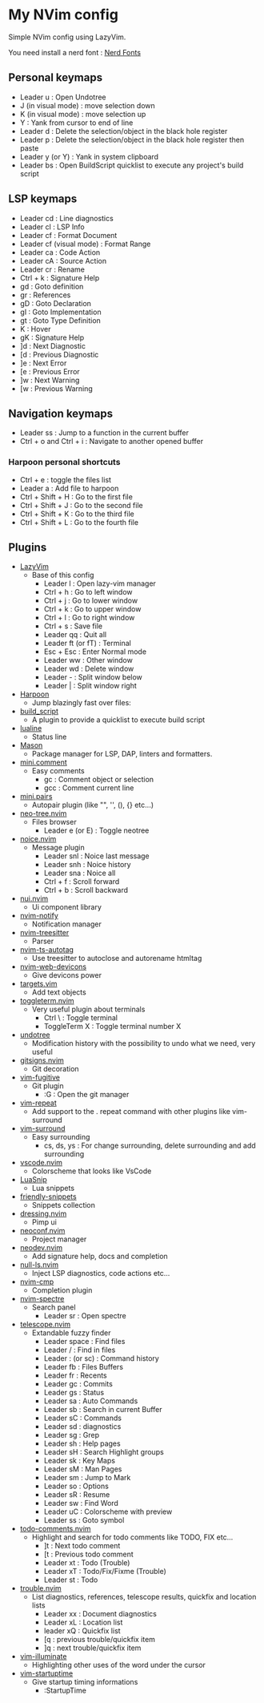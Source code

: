 # My NVim config

Simple NVim config using LazyVim.

You need install a nerd font : [Nerd Fonts](https://www.nerdfonts.com/)

## Personal keymaps

- Leader u : Open Undotree
- J (in visual mode) : move selection down
- K (in visual mode) : move selection up
- Y : Yank from cursor to end of line
- Leader d : Delete the selection/object in the black hole register
- Leader p : Delete the selection/object in the black hole register then paste
- Leader y (or Y) : Yank in system clipboard
- Leader bs : Open BuildScript quicklist to execute any project's build script

## LSP keymaps

- Leader cd : Line diagnostics
- Leader cl : LSP Info
- Leader cf : Format Document
- Leader cf (visual mode) : Format Range
- Leader ca : Code Action
- Leader cA : Source Action
- Leader cr : Rename
- Ctrl + k : Signature Help
- gd : Goto definition
- gr : References
- gD : Goto Declaration
- gI : Goto Implementation
- gt : Goto Type Definition
- K : Hover
- gK : Signature Help
- ]d : Next Diagnostic
- [d : Previous Diagnostic
- ]e : Next Error
- [e : Previous Error
- ]w : Next Warning
- [w : Previous Warning

## Navigation keymaps

- Leader ss : Jump to a function in the current buffer
- Ctrl + o and Ctrl + i : Navigate to another opened buffer

### Harpoon personal shortcuts

- Ctrl + e : toggle the files list
- Leader a : Add file to harpoon
- Ctrl + Shift + H : Go to the first file
- Ctrl + Shift + J : Go to the second file
- Ctrl + Shift + K : Go to the third file
- Ctrl + Shift + L : Go to the fourth file

## Plugins

- [LazyVim](https://github.com/LazyVim/LazyVim)
  - Base of this config
    - Leader l : Open lazy-vim manager
    - Ctrl + h : Go to left window
    - Ctrl + j : Go to lower window
    - Ctrl + k : Go to upper window
    - Ctrl + l : Go to right window
    - Ctrl + s : Save file
    - Leader qq : Quit all
    - Leader ft (or fT) : Terminal
    - Esc + Esc : Enter Normal mode
    - Leader ww : Other window
    - Leader wd : Delete window
    - Leader - : Split window below
    - Leader | : Split window right
- [Harpoon](https://github.com/theprimeagen/harpoon)
  - Jump blazingly fast over files:
- [build_script](https://github.com/KosekiDev/build_script)
  - A plugin to provide a quicklist to execute build script
- [lualine](https://github.com/nvim-lualine/lualine.nvim)
  - Status line
- [Mason](https://github.com/williamboman/mason.nvim)
  - Package manager for LSP, DAP, linters and formatters.
- [mini.comment](https://github.com/echasnovski/mini.comment)
  - Easy comments
    - gc : Comment object or selection
    - gcc : Comment current line
- [mini.pairs](https://github.com/echasnovski/mini.pairs)
  - Autopair plugin (like "", '', (), {} etc...)
- [neo-tree.nvim](https://github.com/nvim-neo-tree/neo-tree.nvim)
  - Files browser
    - Leader e (or E) : Toggle neotree
- [noice.nvim](https://github.com/folke/noice.nvim)
  - Message plugin
    - Leader snl : Noice last message
    - Leader snh : Noice history
    - Leader sna : Noice all
    - Ctrl + f : Scroll forward
    - Ctrl + b : Scroll backward
- [nui.nvim](https://github.com/MunifTanjim/nui.nvim)
  - Ui component library
- [nvim-notify](https://github.com/rcarriga/nvim-notify)
  - Notification manager
- [nvim-treesitter](https://github.com/nvim-treesitter/nvim-treesitter)
  - Parser
- [nvim-ts-autotag](https://github.com/windwp/nvim-ts-autotag)
  - Use treesitter to autoclose and autorename htmltag
- [nvim-web-devicons](https://github.com/nvim-tree/nvim-web-devicons)
  - Give devicons power
- [targets.vim](https://github.com/wellle/targets.vim)
  - Add text objects
- [toggleterm.nvim](https://github.com/akinsho/toggleterm.nvim)
  - Very useful plugin about terminals
    - Ctrl \ : Toggle terminal
    - ToggleTerm X : Toggle terminal number X
- [undotree](https://github.com/mbbill/undotree)
  - Modification history with the possibility to undo what we need, very useful
- [gitsigns.nvim](https://github.com/lewis6991/gitsigns.nvim)
  - Git decoration
- [vim-fugitive](https://github.com/tpope/vim-fugitive)
  - Git plugin
    - :G : Open the git manager
- [vim-repeat](https://github.com/tpope/vim-repeat)
  - Add support to the . repeat command with other plugins like vim-surround
- [vim-surround](https://github.com/tpope/vim-surround)
  - Easy surrounding
    - cs, ds, ys : For change surrounding, delete surrounding and add surrounding
- [vscode.nvim](https://github.com/Mofiqul/vscode.nvim)
  - Colorscheme that looks like VsCode
- [LuaSnip](https://github.com/L3MON4D3/LuaSnip)
  - Lua snippets
- [friendly-snippets](https://github.com/rafamadriz/friendly-snippets)
  - Snippets collection
- [dressing.nvim](https://github.com/stevearc/dressing.nvim)
  - Pimp ui
- [neoconf.nvim](https://github.com/folke/neoconf.nvim)
  - Project manager
- [neodev.nvim](https://github.com/folke/neodev.nvim)
  - Add signature help, docs and completion
- [null-ls.nvim](https://github.com/jose-elias-alvarez/null-ls.nvim)
  - Inject LSP diagnostics, code actions etc...
- [nvim-cmp](https://github.com/hrsh7th/nvim-cmp)
  - Completion plugin
- [nvim-spectre](https://github.com/nvim-pack/nvim-spectre)
  - Search panel
    - Leader sr : Open spectre
- [telescope.nvim](https://github.com/nvim-telescope/telescope.nvim)
  - Extandable fuzzy finder
    - Leader space : Find files
    - Leader / : Find in files
    - Leader : (or sc) : Command history
    - Leader fb : Files Buffers
    - Leader fr : Recents
    - Leader gc : Commits
    - Leader gs : Status
    - Leader sa : Auto Commands
    - Leader sb : Search in current Buffer
    - Leader sC : Commands
    - Leader sd : diagnostics
    - Leader sg : Grep
    - Leader sh : Help pages
    - Leader sH : Search Highlight groups
    - Leader sk : Key Maps
    - Leader sM : Man Pages
    - Leader sm : Jump to Mark
    - Leader so : Options
    - Leader sR : Resume
    - Leader sw : Find Word
    - Leader uC : Colorscheme with preview
    - Leader ss : Goto symbol
- [todo-comments.nvim](https://github.com/folke/todo-comments.nvim)
  - Highlight and search for todo comments like TODO, FIX etc...
    - ]t : Next todo comment
    - [t : Previous todo comment
    - Leader xt : Todo (Trouble)
    - Leader xT : Todo/Fix/Fixme (Trouble)
    - Leader st : Todo
- [trouble.nvim](https://github.com/folke/trouble.nvim)
  - List diagnostics, references, telescope results, quickfix and location lists
    - Leader xx : Document diagnostics
    - Leader xL : Location list
    - leader xQ : Quickfix list
    - [q : previous trouble/quickfix item
    - ]q : next trouble/quickfix item
- [vim-illuminate](https://github.com/RRethy/vim-illuminate)
  - Highlighting other uses of the word under the cursor
- [vim-startuptime](https://github.com/dstein64/vim-startuptime)
  - Give startup timing informations
    - :StartupTime
